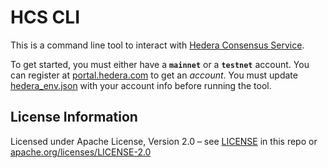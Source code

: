 # HCS CLI

This is a command line tool to interact with [Hedera Consensus Service](https://www.hedera.com/consensus-service).

To get started, you must either have a **`mainnet`** or a **`testnet`** account. You can
register at [portal.hedera.com](https://portal.hedera.com) to get an *account*. You must update
[hedera_env.json](hedera_env.json) with your account info before running the tool.

## License Information

Licensed under Apache License,
Version 2.0 – see [LICENSE](LICENSE) in this repo
or [apache.org/licenses/LICENSE-2.0](http://www.apache.org/licenses/LICENSE-2.0)
